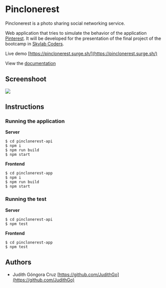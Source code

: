 # Pinclonerest

Pinclonerest is a photo sharing social networking service.

Web application that tries to simulate the behavior of the application [Pinterest](http://pinterest.com). It will be developed for the presentation of the final project of the bootcamp in [Skylab Coders](https://skylabcoders.com/).

Live demo [https://pinclonerest.surge.sh/](https://pinclonerest.surge.sh/)

View the [documentation](./doc/README.md)

## Screenshoot

![](./screenshot.png)

## Instructions

### Running the application

__Server__

```
$ cd pinclonerest-api
$ npm i
$ npm run build
$ npm start
```

__Frontend__

```
$ cd pinclonerest-app 
$ npm i
$ npm run build
$ npm start
```

### Running the test

__Server__

```
$ cd pinclonerest-api
$ npm test
```

__Frontend__

```
$ cd pinclonerest-app
$ npm test
```

## Authors

- Judith Góngora Cruz [https://github.com/JudithGo](https://github.com/JudithGo)
